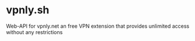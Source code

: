 # vpnly.sh
Web-API for vpnly.net an free VPN extension that provides unlimited access without any restrictions

